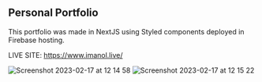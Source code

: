 ## Personal Portfolio

This portfolio was made in NextJS using Styled components deployed in Firebase hosting.

LIVE SITE: https://www.imanol.live/


![Screenshot 2023-02-17 at 12 14 58](https://user-images.githubusercontent.com/19738241/219635373-be4832bc-2d18-432e-a5d6-d7a3481b69e5.png)
![Screenshot 2023-02-17 at 12 15 22](https://user-images.githubusercontent.com/19738241/219635403-4867417a-6c7e-4202-9953-734a043eaed3.png)
